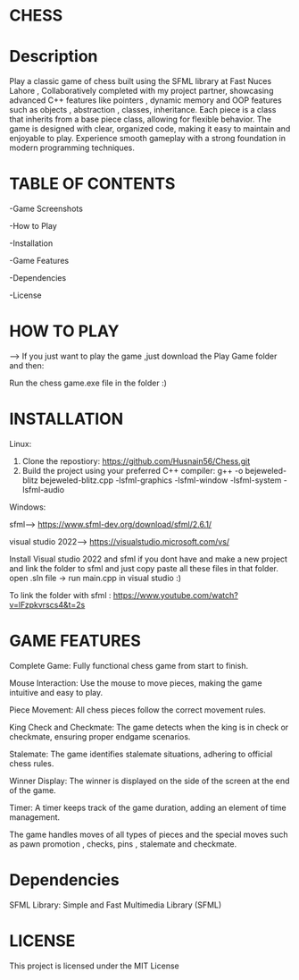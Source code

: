 # CHESS

# Description

Play a classic game of chess built using the SFML library at Fast Nuces Lahore , Collaboratively completed with my project partner, showcasing advanced C++ features like pointers , dynamic memory and OOP features such as objects , abstraction , classes, inheritance. Each piece is a class that inherits from a base piece class, allowing for flexible behavior. The game is designed with clear, organized code, making it easy to maintain and enjoyable to play. Experience smooth gameplay with a strong foundation in modern programming techniques.

# TABLE OF CONTENTS

-Game Screenshots

-How to Play

-Installation

-Game Features 

-Dependencies

-License

# HOW TO PLAY

--> If you just want to play the game ,just download the Play Game folder and then: 

Run the chess game.exe file in the folder :)

# INSTALLATION

Linux: 

1. Clone the repostiory: https://github.com/Husnain56/Chess.git
2. Build the project using your preferred C++ compiler: g++ -o bejeweled-blitz bejeweled-blitz.cpp -lsfml-graphics -lsfml-window -lsfml-system -lsfml-audio

Windows:

sfml--> https://www.sfml-dev.org/download/sfml/2.6.1/

visual studio 2022--> https://visualstudio.microsoft.com/vs/

Install Visual studio 2022 and sfml if you dont have and make a new project and link the folder to sfml and just copy paste all these files in that folder.
open .sln file -> run main.cpp in visual studio :)

To link the folder with sfml :
https://www.youtube.com/watch?v=lFzpkvrscs4&t=2s

# GAME FEATURES

Complete Game: Fully functional chess game from start to finish.

Mouse Interaction: Use the mouse to move pieces, making the game intuitive and easy to play.

Piece Movement: All chess pieces follow the correct movement rules.

King Check and Checkmate: The game detects when the king is in check or checkmate, ensuring proper endgame scenarios.

Stalemate: The game identifies stalemate situations, adhering to official chess rules.

Winner Display: The winner is displayed on the side of the screen at the end of the game.

Timer: A timer keeps track of the game duration, adding an element of time management.

The game handles moves of all types of pieces and the special moves such as pawn promotion , checks, pins , stalemate and checkmate.

# Dependencies

SFML Library: Simple and Fast Multimedia Library (SFML)

# LICENSE

This project is licensed under the MIT License

